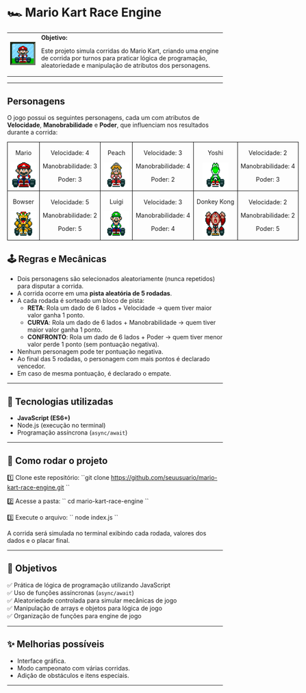 # 🏎️ Mario Kart Race Engine

<table>
    <tr>
        <td>
            <img src="./docs/header.gif" alt="Mario Kart" width="200">
        </td>
        <td>
            <b>Objetivo:</b>
            <p>
                Este projeto simula corridas do Mario Kart, criando uma engine de corrida por turnos para praticar lógica de programação, aleatoriedade e manipulação de atributos dos personagens.
            </p>
        </td>
    </tr>
</table>

---

## Personagens

O jogo possui os seguintes personagens, cada um com atributos de **Velocidade**, **Manobrabilidade** e **Poder**, que influenciam nos resultados durante a corrida:

<table style="border-collapse: collapse; width: 800px; margin: 0 auto;">
        <tr>
            <td style="border: 1px solid black; text-align: center;">
                <p>Mario</p>
                <img src="./docs/mario.gif" alt="Mario Kart" width="60" height="60">
            </td>
            <td style="border: 1px solid black; text-align: center;">
                <p>Velocidade: 4</p>
                <p>Manobrabilidade: 3</p>
                <p>Poder: 3</p>
            </td>
             <td style="border: 1px solid black; text-align: center;">
                <p>Peach</p>
                <img src="./docs/peach.gif" alt="Mario Kart" width="60" height="60">
            </td>
            <td style="border: 1px solid black; text-align: center;">
                <p>Velocidade: 3</p>
                <p>Manobrabilidade: 4</p>
                <p>Poder: 2</p>
            </td>
              <td style="border: 1px solid black; text-align: center;">
                <p>Yoshi</p>
                <img src="./docs/yoshi.gif" alt="Mario Kart" width="60" height="60">
            </td>
            <td style="border: 1px solid black; text-align: center;">
                <p>Velocidade: 2</p>
                <p>Manobrabilidade: 4</p>
                <p>Poder: 3</p>
            </td>
        </tr>
        <tr>
            <td style="border: 1px solid black; text-align: center;">
                <p>Bowser</p>
                <img src="./docs/bowser.gif" alt="Mario Kart" width="60" height="60">
            </td>
            <td style="border: 1px solid black; text-align: center;">
                <p>Velocidade: 5</p>
                <p>Manobrabilidade: 2</p>
                <p>Poder: 5</p>
            </td>
            <td style="border: 1px solid black; text-align: center;">
                <p>Luigi</p>
                <img src="./docs/luigi.gif" alt="Mario Kart" width="60" height="60">
            </td>
            <td style="border: 1px solid black; text-align: center;">
                <p>Velocidade: 3</p>
                <p>Manobrabilidade: 4</p>
                <p>Poder: 4</p>
            </td>
            <td style="border: 1px solid black; text-align: center;">
                <p>Donkey Kong</p>
                <img src="./docs/dk.gif" alt="Mario Kart" width="60" height="60">
            </td>
            <td style="border: 1px solid black; text-align: center;">
                <p>Velocidade: 2</p>
                <p>Manobrabilidade: 2</p>
                <p>Poder: 5</p>
            </td>
        </tr>
    </table>


## 🕹️ Regras e Mecânicas

- Dois personagens são selecionados aleatoriamente (nunca repetidos) para disputar a corrida.
- A corrida ocorre em uma **pista aleatória de 5 rodadas**.
- A cada rodada é sorteado um bloco de pista:
    - **RETA**: Rola um dado de 6 lados + Velocidade → quem tiver maior valor ganha 1 ponto.
    - **CURVA**: Rola um dado de 6 lados + Manobrabilidade → quem tiver maior valor ganha 1 ponto.
    - **CONFRONTO**: Rola um dado de 6 lados + Poder → quem tiver menor valor perde 1 ponto (sem pontuação negativa).
- Nenhum personagem pode ter pontuação negativa.
- Ao final das 5 rodadas, o personagem com mais pontos é declarado vencedor.
- Em caso de mesma pontuação, é declarado o empate.

---

## 🚀 Tecnologias utilizadas

- **JavaScript (ES6+)**
- Node.js (execução no terminal)
- Programação assíncrona (`async/await`)

---

## 📂 Como rodar o projeto

1️⃣ Clone este repositório:
\`\`git clone https://github.com/seuusuario/mario-kart-race-engine.git
\`\`

2️⃣ Acesse a pasta:
\`\`
cd mario-kart-race-engine
\`\`

3️⃣ Execute o arquivo:
\`\`
node index.js
\`\`

A corrida será simulada no terminal exibindo cada rodada, valores dos dados e o placar final.

---

## 🎯 Objetivos

✅ Prática de lógica de programação utilizando JavaScript  
✅ Uso de funções assíncronas (`async/await`)  
✅ Aleatoriedade controlada para simular mecânicas de jogo  
✅ Manipulação de arrays e objetos para lógica de jogo  
✅ Organização de funções para engine de jogo

---

## ✨ Melhorias possíveis

- Interface gráfica.
- Modo campeonato com várias corridas.
- Adição de obstáculos e itens especiais.

---
